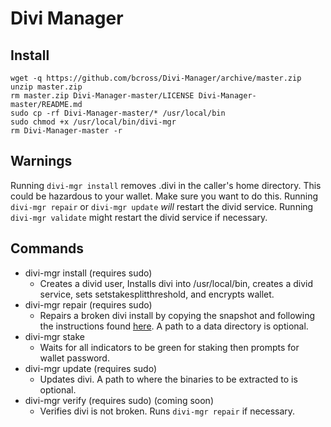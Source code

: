 # Divi Manager
## Install
    wget -q https://github.com/bcross/Divi-Manager/archive/master.zip
    unzip master.zip
    rm master.zip Divi-Manager-master/LICENSE Divi-Manager-master/README.md
    sudo cp -rf Divi-Manager-master/* /usr/local/bin
    sudo chmod +x /usr/local/bin/divi-mgr
    rm Divi-Manager-master -r
## Warnings
Running `divi-mgr install` removes .divi in the caller's home directory. This could be hazardous to your wallet. Make sure you want to do this.
Running `divi-mgr repair` or `divi-mgr update` *will* restart the divid service. Running `divi-mgr validate` might restart the divid service if necessary.

## Commands
* divi-mgr install (requires sudo)
  * Creates a divid user, Installs divi into /usr/local/bin, creates a divid service, sets setstakesplitthreshold, and encrypts wallet.
* divi-mgr repair (requires sudo)
  * Repairs a broken divi install by copying the snapshot and following the instructions found [here](https://snapshots.diviproject.org). A path to a data directory is optional.
* divi-mgr stake
  * Waits for all indicators to be green for staking then prompts for wallet password.
* divi-mgr update (requires sudo)
  * Updates divi. A path to where the binaries to be extracted to is optional.
* divi-mgr verify (requires sudo) (coming soon)
  * Verifies divi is not broken. Runs `divi-mgr repair` if necessary.
